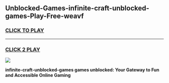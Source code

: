 
## Unblocked-Games-infinite-craft-unblocked-games-Play-Free-weavf
<h3>
<a href="https://premium76.site?title=infinite-craft-unblocked-games&ref=19M">CLICK TO PLAY</a></h3>
<hr>

<h3>
<a href="https://premium76.site?title=infinite-craft-unblocked-games&ref=19M">CLICK 2 PLAY</a>
  
</h3>

<a href="https://premium76.site?title=infinite-craft-unblocked-games&ref=19M"><img src="https://clearcache.store/games.png"></a>


**infinite-craft-unblocked-games games unblocked: Your Gateway to Fun and Accessible Online Gaming**
